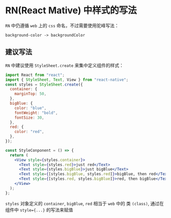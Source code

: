 # RN(React Mative) 中样式的写法

`RN` 中仍遵循 `web` 上的 `css` 命名，不过需要使用驼峰写法：

`background-color -> backgroundColor`

## 建议写法

`RN` 中建议使用 `StyleSheet.create` 来集中定义组件的样式：

```jsx
import React from "react";
import { StyleSheet, Text, View } from "react-native";
const styles = StyleSheet.create({
  container: {
    marginTop: 50,
  },
  bigBlue: {
    color: "blue",
    fontWeight: "bold",
    fontSize: 30,
  },
  red: {
    color: "red",
  },
});

const StyleConponent = () => {
  return (
    <View style={styles.container}>
      <Text style={styles.red}>just red</Text>
      <Text style={styles.bigBlue}>just bigBlue</Text>
      <Text style={[styles.bigBlue, styles.red]}>bigBlue, then red</Text>
      <Text style={[styles.red, styles.bigBlue]}>red, then bigBlue</Text>
    </View>
  );
};
```

`styles` 对象定义的 `container`, `bigBlue`, `red` 相当于 `web` 中的 类 `(class)`, 通过在组件中 `style={...}` 的写法来赋值
